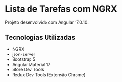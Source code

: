 # Lista de Tarefas com NGRX

Projeto desenvolvido com Angular 17.0.10.

## Tecnologias Utilizadas

- NGRX
- json-server
- Bootstrap 5
- Angular Material 17
- Store Dev Tools
- Redux Dev Tools (Extensão Chrome)
